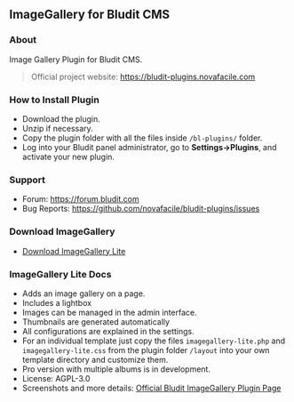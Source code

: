 ## ImageGallery for Bludit CMS

### About

Image Gallery Plugin for Bludit CMS.

> Official project website: https://bludit-plugins.novafacile.com

### How to Install Plugin
- Download the plugin.
- Unzip if necessary.
- Copy the plugin folder with all the files inside `/bl-plugins/` folder.
- Log into your Bludit panel administrator, go to **Settings->Plugins**, and activate your new plugin.

### Support
- Forum: https://forum.bludit.com
- Bug Reports: https://github.com/novafacile/bludit-plugins/issues

### Download ImageGallery

- [Download ImageGallery Lite](https://download.novafacile.com/bludit-plugins/imagegallery-lite.zip)

### ImageGallery Lite Docs

- Adds an image gallery on a page.
- Includes a lightbox
- Images can be managed in the admin interface.
- Thumbnails are generated automatically
- All configurations are explained in the settings.
- For an individual template just copy the files `imagegallery-lite.php` and `imagegallery-lite.css` from the plugin folder `/layout` into your own template directory and customize them.
- Pro version with multiple albums is in development.
- License: AGPL-3.0
- Screenshots and more details: [Official Bludit ImageGallery Plugin Page](https://bludit-plugins.novafacile.com#imagegallery)